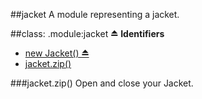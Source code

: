 <a name="module_jacket"></a>
##jacket
A module representing a jacket.

<a name="module_jacket"></a>
##class: .module:jacket ⏏
**Identifiers**

  * [new Jacket() ⏏](#module_jacket)
* [jacket.zip()](#module_jacket#zip)

<a name="module_jacket#zip"></a>
###jacket.zip()
Open and close your Jacket.

